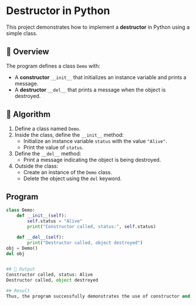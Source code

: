 # Destructor in Python

This project demonstrates how to implement a **destructor** in Python using a simple class.

## 🚀 Overview

The program defines a class `Demo` with:

- A **constructor** `__init__` that initializes an instance variable and prints a message.
- A **destructor** `__del__` that prints a message when the object is destroyed.

## 🧠 Algorithm

1. Define a class named `Demo`.
2. Inside the class, define the `__init__` method:
   - Initialize an instance variable `status` with the value `"Alive"`.
   - Print the value of `status`.
3. Define the `__del__` method:
   - Print a message indicating the object is being destroyed.
4. Outside the class:
   - Create an instance of the `Demo` class.
   - Delete the object using the `del` keyword.
## Program
```python
class Demo:
    def __init__(self):
        self.status = "Alive"
        print("Constructor called, status:", self.status)

    def __del__(self):
        print("Destructor called, object destroyed")
obj = Demo()
del obj


## 🧪 Output
Constructor called, status: Alive
Destructor called, object destroyed

## Result
Thus, the program successfully demonstrates the use of constructor and destructor in Python.
